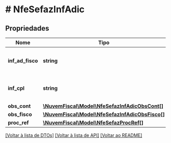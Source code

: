 # # NfeSefazInfAdic

## Propriedades

Nome | Tipo | Descrição | Comentários
------------ | ------------- | ------------- | -------------
**inf_ad_fisco** | **string** | Informações adicionais de interesse do Fisco (v2.0). | [optional]
**inf_cpl** | **string** | Informações complementares de interesse do Contribuinte. | [optional]
**obs_cont** | [**\NuvemFiscal\Model\NfeSefazInfAdicObsCont[]**](NfeSefazInfAdicObsCont.md) |  | [optional]
**obs_fisco** | [**\NuvemFiscal\Model\NfeSefazInfAdicObsFisco[]**](NfeSefazInfAdicObsFisco.md) |  | [optional]
**proc_ref** | [**\NuvemFiscal\Model\NfeSefazProcRef[]**](NfeSefazProcRef.md) |  | [optional]

[[Voltar à lista de DTOs]](../../README.md#models) [[Voltar à lista de API]](../../README.md#endpoints) [[Voltar ao README]](../../README.md)
